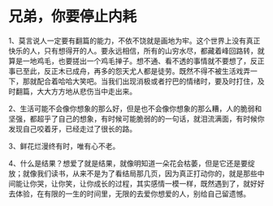 # 兄弟，你要停止内耗

1、莫言说人一定要有翻篇的能力，不依不饶就是画地为牢。这个世界上没有真正快乐的人，只有想得开的人。要永远相信，所有的山穷水尽，都藏着峰回路转，就算是一地鸡毛，也要搓出一个鸡毛掸子。想不通、看不透的事情就不要想了，反正事已至此，反正木已成舟，再多的怨天尤人都是徒劳。既然不得不被生活戏弄一下，那就配合着哈哈大笑吧。当我们出现消极或者拧巴的情绪时，要及时打住，及时翻篇，大大方方地从悲伤当中走出来。


2、生活可能不会像你想象的那么好，但是也不会像你想象的那么糟，人的脆弱和坚强，都超乎了自己的想象，有时候可能脆弱的的一句话，就泪流满面，有时候你发现自己咬着牙，已经走过了很长的路。

3、鲜花烂漫终有时，唯有心不老。

4、什么是结果？想爱了就是结果，就像明知道一朵花会枯萎，但是它还是要绽放；就像我们读书，从来不是为了看结局那几页，因为真正打动你的，就是那些中间能让你哭，让你笑，让你成长的过程，其实感情一模一样，既然遇到了，就好好去体验，在有限的一生的时间里，无限的去爱你想爱的人，别给自己留遗憾。




